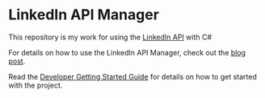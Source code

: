 # LinkedIn API Manager

This repository is my work for using the [LinkedIn API](https://learn.microsoft.com/en-us/linkedin/consumer/integrations/self-serve/share-on-linkedin?context=linkedin%2Fconsumer%2Fcontext&WT.mc_id=AZ-MVP-4024623) with C#

For details on how to use the LinkedIn API Manager, check out the [blog post](https://www.josephguadagno.net).

Read the [Developer Getting Started Guide](./developer-getting-started.md) for details on how to get started with the project.
